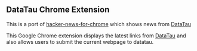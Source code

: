 ## DataTau Chrome Extension

This is a port of [hacker-news-for-chrome](https://github.com/adamalbrecht/hacker-news-for-chrome) which shows news from [DataTau](http://www.datatau.com)

This Google Chrome extension displays the latest links from [DataTau](http://www.datatau.com) and also allows users to submit the current webpage to datatau.
